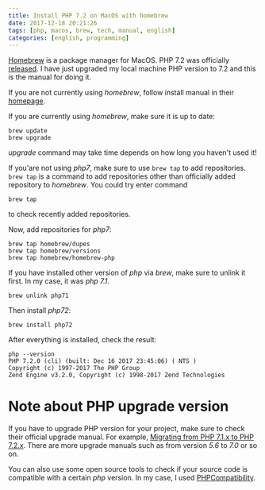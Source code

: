 ```yaml
---
title: Install PHP 7.2 on MacOS with homebrew
date: 2017-12-18 20:21:26
tags: [php, macos, brew, tech, manual, english]
categories: [english, programming]
---
```


[Homebrew](https://brew.sh/) is a package manager for MacOS. PHP 7.2 was officially [released](http://php.net/releases/7_2_0.php). I have just upgraded my local machine PHP version to 7.2 and this is the manual for doing it.

If you are not currently using *homebrew*, follow install manual in their [homepage](https://brew.sh/).

If you are currently using *homebrew*, make sure it is up to date:

```
brew update
brew upgrade
```

*upgrade* command may take time depends on how long you haven't used it!

If you'are not using *php7*, make sure to use `brew tap` to add repositories. `brew tap` is a command to add repositories other than officially added repository to *homebrew*. You could try enter command

```
brew tap
```

to check recently added repositories.

Now, add repositories for *php7*:

```
brew tap homebrew/dupes
brew tap homebrew/versions
brew tap homebrew/homebrew-php
```

If you have installed other version of *php* via *brew*, make sure to unlink it first. In my case, it was *php 7.1*.

```
brew unlink php71
```

Then install *php72*:

```
brew install php72
```

After everything is installed, check the result:

```
php --version
PHP 7.2.0 (cli) (built: Dec 16 2017 23:45:06) ( NTS )
Copyright (c) 1997-2017 The PHP Group
Zend Engine v3.2.0, Copyright (c) 1998-2017 Zend Technologies
```

<script async src="//pagead2.googlesyndication.com/pagead/js/adsbygoogle.js"></script>
<ins class="adsbygoogle"
     style="display:block; text-align:center;"
     data-ad-layout="in-article"
     data-ad-format="fluid"
     data-ad-client="ca-pub-2750437710821247"
     data-ad-slot="8905029259"></ins>
<script>
     (adsbygoogle = window.adsbygoogle || []).push({});
</script>

# Note about PHP upgrade version

If you have to upgrade PHP version for your project, make sure to check their official upgrade manual. For example, [Migrating from PHP 7.1.x to PHP 7.2.x](http://php.net/manual/en/migration72.php). There are more upgrade manuals such as from version *5.6* to *7.0* or so on.

You can also use some open source tools to check if your source code is compatible with a certain *php* version. In my case, I used [PHPCompatibility](https://github.com/wimg/PHPCompatibility).